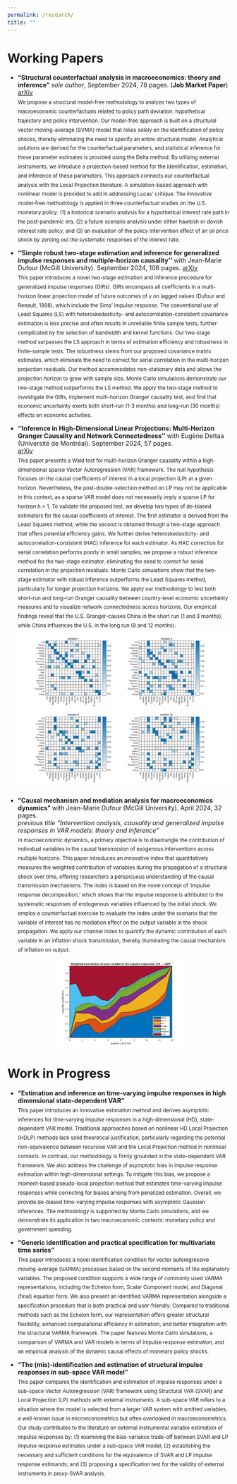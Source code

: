 ```yaml
---
permalink: /research/
title: ""
---
```



# Working Papers

* <b> “Structural counterfactual analysis in macroeconomics: theory and inference” </b> _sole author_, September 2024, 78 pages. (<b>Job Market Paper</b>) [arXiv](https://arxiv.org/abs/2409.09577) <br> 
     <sub> We propose a structural model-free methodology to analyze two types of macroeconomic counterfactuals related to policy path deviation: hypothetical trajectory and policy intervention. Our model-free approach is built on a structural vector moving-average (SVMA) model that relies solely on the identification of policy shocks, thereby eliminating the need to specify an entire structural model. Analytical solutions are derived for the counterfactual parameters, and statistical inference for these parameter estimates is provided using the Delta method. By utilizing external instruments, we introduce a projection-based method for the identification, estimation, and inference of these parameters. This approach connects our counterfactual analysis with the Local Projection literature. A simulation-based approach with nonlinear model is provided to add in addressing Lucas' critique. The innovative  model-free methodology is applied in three counterfactual studies on the U.S. monetary policy: (1) a historical scenario analysis for a hypothetical interest rate path in the post-pandemic era, (2) a future scenario analysis under either hawkish or dovish interest rate policy, and (3) an evaluation of the policy intervention effect of an oil price shock by zeroing out the systematic responses of the interest rate. </sub>
     

* <b>‘‘Simple robust two-stage estimation and inference for generalized impulse responses and multiple-horizon causality’’</b> with Jean-Marie Dufour (McGill University). September 2024, 106 pages. [arXiv](https://arxiv.org/abs/2409.10820) <br> 
    <sub> This paper introduces a novel two-stage estimation and inference procedure for generalized impulse responses (GIRs). GIRs encompass all coefficients in a multi-horizon linear projection model of future outcomes of y on lagged values (Dufour and Renault, 1998), which include the Sims’ impulse response. The conventional use of Least Squares (LS) with heteroskedasticity- and autocorrelation-consistent covariance estimation is less precise and often results in unreliable finite sample tests, further complicated by the selection of bandwidth and kernel functions. Our two-stage method surpasses the LS approach in terms of estimation efficiency and robustness in finite-sample tests. The robustness stems from our proposed covariance matrix estimates, which eliminate the need to correct for serial correlation in the multi-horizon projection residuals. Our method accommodates non-stationary data and allows the projection horizon to grow with sample size. Monte Carlo simulations demonstrate our two-stage method outperforms the LS method. We apply the two-stage method to investigate the GIRs, implement multi-horizon Granger causality test, and find that economic uncertainty exerts both short-run (1-3 months) and long-run (30 months) effects on economic activities. </sub>
    
* <b> ‘‘Inference in High-Dimensional Linear Projections: Multi-Horizon Granger Causality and Network Connectedness’’</b> with Eugène  Dettaa (Université de Montréal). September 2024, 57 pages. <br> [arXiv](https://arxiv.org/abs/2410.04330) <br> 
     <sub> This paper presents a Wald test for multi-horizon Granger causality within a high-dimensional sparse Vector Autoregression (VAR) framework. The null hypothesis focuses on the causal coefficients of interest in a local projection (LP) at a given horizon. Nevertheless, the post-double-selection method on LP may not be applicable in this context, as a sparse VAR model does not necessarily imply a sparse LP for horizon h > 1. To validate the proposed test, we develop two types of de-biased estimators for the causal coefficients of interest. The first estimator is derived from the Least Squares method, while the second is obtained through a two-stage approach that offers potential efficiency gains. We further derive heteroskedasticity- and autocorrelation-consistent (HAC) inference for each estimator. As HAC correction for serial correlation performs poorly in small samples, we propose a robust inference method for the two-stage estimator, eliminating the need to correct for serial correlation in the projection residuals. Monte Carlo simulations show that the two-stage estimator with robust inference outperforms the Least Squares method, particularly for longer projection horizons. We apply our methodology to test both short-run and long-run Granger causality between country-level economic uncertainty measures and to visualize network connectedness across horizons. Our empirical findings reveal that the U.S. Granger-causes China in the short run (1 and 3 months), while China influences the U.S. in the long run (9 and 12 months).
  ![Website Logo](EmpResults.png)
    
* <b> “Causal mechanism and mediation analysis for macroeconomics dynamics”  </b> with Jean-Marie Dufour (McGill University). April 2024, 32 pages. <br>
        _previous title “Intervention analysis, causality and generalized impulse responses in VAR models: theory and inference”_ <br>
<sub> In macroeconomic dynamics, a primary objective is to disentangle the contribution of individual variables in the causal transmission of exogenous interventions across multiple horizons. This paper introduces an innovative index that quantitatively measures the weighted contribution of variables during the propagation of a structural shock over time, offering researchers a perspicuous understanding of the causal transmission mechanisms. The index is based on the novel concept of ‘impulse response decomposition,’ which shows that the impulse response is attributed to the systematic responses of endogenous variables influenced by the initial shock. We employ a counterfactual exercise to evaluate the index under the scenario that the variable of interest has no mediation effect on the output variable in the shock propagation. We apply our channel index to quantify the dynamic contribution of each variable in an inflation shock transmission, thereby illuminating the causal mechanism of inflation on output.  
 <p align="center">
  <img src="weight_orth.png" alt="Website Logo" width="300" height="200"/>
</p>

# Work in Progress

* <b> “Estimation and inference on time-varying impulse responses in high dimensional state-dependent VAR” </b> <br>
  <sub> This paper introduces an innovative estimation method and derives asymptotic inferences for time-varying impulse responses in a high-dimensional (HD), state-dependent VAR model. Traditional approaches based on nonlinear HD Local Projection (HDLP) methods lack solid theoretical justification, particularly regarding the potential non-equivalence between recursive VAR and the Local Projection method in nonlinear contexts. In contrast, our methodology is firmly grounded in the state-dependent VAR framework. We also address the challenge of asymptotic bias in impulse response estimation within high-dimensional settings. To mitigate this bias, we propose a moment-based pseudo-local projection method that estimates time-varying impulse responses while correcting for biases arising from penalized estimation. Overall, we provide de-biased time-varying impulse responses with asymptotic Gaussian inferences. The methodology is supported by Monte Carlo simulations, and we demonstrate its application in two macroeconomic contexts: monetary policy and government spending.  </sub>

* <b> “Generic identification and practical specification for multivariate time series” </b> <br>
   <sub> This paper introduces a novel identification condition for vector autoregressive moving-average (VARMA) processes based on the second moments of the explanatory variables. The proposed condition supports a wide range of commonly used VARMA representations, including the Echelon form, Scalar Component model, and Diagonal (final) equation form. We also present an identified VARMA representation alongside a specification procedure that is both practical and user-friendly. Compared to traditional methods such as the Echelon form, our representation offers greater structural flexibility, enhanced computational efficiency in estimation, and better integration with the structural VARMA framework. The paper features Monte Carlo simulations, a comparison of VARMA and VAR models in terms of impulse response estimation, and an empirical analysis of the dynamic causal effects of monetary policy shocks. </sub>

* <b> “The (mis)-identification and estimation of structural impulse responses in sub-space VAR model”</b> <br>
  <sub> This paper compares the identification and estimation of impulse responses under a sub-space Vector Autoregression (VAR) framework using Structural VAR (SVAR) and Local Projection (LP) methods with external instruments. A sub-space VAR refers to a situation where the model is selected from a larger VAR system with omitted variables, a well-known issue in microeconometrics but often overlooked in macroeconometrics. Our study contributes to the literature on external instrumental variable estimation of impulse responses by: (1) examining the bias-variance trade-off between SVAR and LP impulse response estimates under a sub-space VAR model; (2) establishing the necessary and sufficient conditions for the equivalence of SVAR and LP impulse response estimands; and (3) proposing a specification test for the validity of external instruments in proxy-SVAR analysis. </sub>
